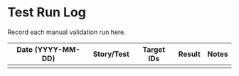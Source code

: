 ﻿# Test Run Log

Record each manual validation run here.

| Date (YYYY-MM-DD) | Story/Test | Target IDs | Result | Notes |
|-------------------|------------|------------|--------|-------|
|                   |            |            |        |       |

